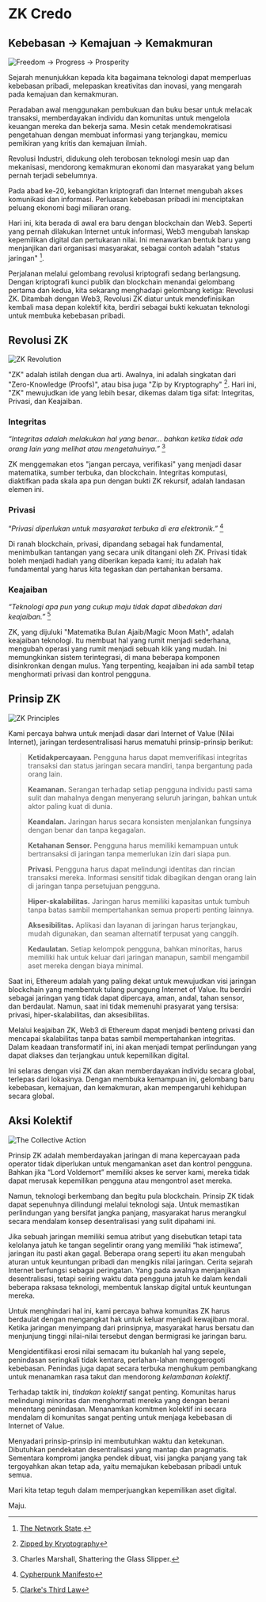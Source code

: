 # ZK Credo

## Kebebasan → Kemajuan → Kemakmuran

![Freedom → Progress → Prosperity](freedom-progress-prosperity.jpeg)

Sejarah menunjukkan kepada kita bagaimana teknologi dapat memperluas kebebasan pribadi, melepaskan kreativitas dan inovasi, yang mengarah pada kemajuan dan kemakmuran.

Peradaban awal menggunakan pembukuan dan buku besar untuk melacak transaksi, memberdayakan individu dan komunitas untuk mengelola keuangan mereka dan bekerja sama. Mesin cetak mendemokratisasi pengetahuan dengan membuat informasi yang terjangkau, memicu pemikiran yang kritis dan kemajuan ilmiah.

Revolusi Industri, didukung oleh terobosan teknologi mesin uap dan mekanisasi, mendorong kemakmuran ekonomi dan masyarakat yang belum pernah terjadi sebelumnya.

Pada abad ke-20, kebangkitan kriptografi dan Internet mengubah akses komunikasi dan informasi. Perluasan kebebasan pribadi ini menciptakan peluang ekonomi bagi miliaran orang.

Hari ini, kita berada di awal era baru dengan blockchain dan Web3. Seperti yang pernah dilakukan Internet untuk informasi, Web3 mengubah lanskap kepemilikan digital dan pertukaran nilai. Ini menawarkan bentuk baru yang menjanjikan dari organisasi masyarakat, sebagai contoh adalah "status jaringan" [^1].

Perjalanan melalui gelombang revolusi kriptografi sedang berlangsung. Dengan kriptografi kunci publik dan blockchain menandai gelombang pertama dan kedua, kita sekarang menghadapi gelombang ketiga: Revolusi ZK. Ditambah dengan Web3, Revolusi ZK diatur untuk mendefinisikan kembali masa depan kolektif kita, berdiri sebagai bukti kekuatan teknologi untuk membuka kebebasan pribadi.

## Revolusi ZK

![ZK Revolution](zk-revolution.jpeg)

"ZK" adalah istilah dengan dua arti. Awalnya, ini adalah singkatan dari "Zero-Knowledge (Proofs)", atau bisa juga "Zip by Kryptography" [^2]. Hari ini, "ZK" mewujudkan ide yang lebih besar, dikemas dalam tiga sifat: Integritas, Privasi, dan Keajaiban.

### Integritas

*“Integritas adalah melakukan hal yang benar... bahkan ketika tidak ada orang lain yang melihat atau mengetahuinya.”* [^3]

ZK menggemakan etos "jangan percaya, verifikasi" yang menjadi dasar matematika, sumber terbuka, dan blockchain. Integritas komputasi, diaktifkan pada skala apa pun dengan bukti ZK rekursif, adalah landasan elemen ini.

### Privasi

“*Privasi diperlukan untuk masyarakat terbuka di era elektronik.”* [^4]

Di ranah blockchain, privasi, dipandang sebagai hak fundamental, menimbulkan tantangan yang secara unik ditangani oleh ZK. Privasi tidak boleh menjadi hadiah yang diberikan kepada kami; itu adalah hak fundamental yang harus kita tegaskan dan pertahankan bersama.

### Keajaiban

*“Teknologi apa pun yang cukup maju tidak dapat dibedakan dari keajaiban.”* [^5]

ZK, yang dijuluki "Matematika Bulan Ajaib/Magic Moon Math", adalah keajaiban teknologi. Itu membuat hal yang rumit menjadi sederhana, mengubah operasi yang rumit menjadi sebuah klik yang mudah. Ini memungkinkan sistem terintegrasi, di mana beberapa komponen disinkronkan dengan mulus. Yang terpenting, keajaiban ini ada sambil tetap menghormati privasi dan kontrol pengguna.

## Prinsip ZK

![ZK Principles](zk-principles.jpeg)

Kami percaya bahwa untuk menjadi dasar dari Internet of Value (Nilai Internet), jaringan terdesentralisasi harus mematuhi prinsip-prinsip berikut:

> **Ketidakpercayaan.** Pengguna harus dapat memverifikasi integritas transaksi dan status jaringan secara mandiri, tanpa bergantung pada orang lain.
> 
> **Keamanan.** Serangan terhadap setiap pengguna individu pasti sama sulit dan mahalnya dengan menyerang seluruh jaringan, bahkan untuk aktor paling kuat di dunia.
> 
> **Keandalan.** Jaringan harus secara konsisten menjalankan fungsinya dengan benar dan tanpa kegagalan.
> 
> **Ketahanan Sensor.** Pengguna harus memiliki kemampuan untuk bertransaksi di jaringan tanpa memerlukan izin dari siapa pun.
> 
> **Privasi.** Pengguna harus dapat melindungi identitas dan rincian transaksi mereka. Informasi sensitif tidak dibagikan dengan orang lain di jaringan tanpa persetujuan pengguna.
> 
> **Hiper-skalabilitas.** Jaringan harus memiliki kapasitas untuk tumbuh tanpa batas sambil mempertahankan semua properti penting lainnya.
> 
> **Aksesibilitas.** Aplikasi dan layanan di jaringan harus terjangkau, mudah digunakan, dan seaman alternatif terpusat yang canggih.
> 
> **Kedaulatan.** Setiap kelompok pengguna, bahkan minoritas, harus memiliki hak untuk keluar dari jaringan manapun, sambil mengambil aset mereka dengan biaya minimal.

Saat ini, Ethereum adalah yang paling dekat untuk mewujudkan visi jaringan blockchain yang membentuk tulang punggung Internet of Value. Itu berdiri sebagai jaringan yang tidak dapat dipercaya, aman, andal, tahan sensor, dan berdaulat. Namun, saat ini tidak memenuhi prasyarat yang tersisa: privasi, hiper-skalabilitas, dan aksesibilitas.

Melalui keajaiban ZK, Web3 di Ethereum dapat menjadi benteng privasi dan mencapai skalabilitas tanpa batas sambil mempertahankan integritas. Dalam keadaan transformatif ini, ini akan menjadi tempat perlindungan yang dapat diakses dan terjangkau untuk kepemilikan digital. 

Ini selaras dengan visi ZK dan akan memberdayakan individu secara global, terlepas dari lokasinya. Dengan membuka kemampuan ini, gelombang baru kebebasan, kemajuan, dan kemakmuran, akan mempengaruhi kehidupan secara global.

## Aksi Kolektif

![The Collective Action](the-collective-action.jpeg)

Prinsip ZK adalah memberdayakan jaringan di mana kepercayaan pada operator tidak diperlukan untuk mengamankan aset dan kontrol pengguna. Bahkan jika “Lord Voldemort” memiliki akses ke server kami, mereka tidak dapat merusak kepemilikan pengguna atau mengontrol aset mereka.

Namun, teknologi berkembang dan begitu pula blockchain. Prinsip ZK tidak dapat sepenuhnya dilindungi melalui teknologi saja. Untuk memastikan perlindungan yang bersifat jangka panjang, masyarakat harus merangkul secara mendalam konsep desentralisasi yang sulit dipahami ini.

Jika sebuah jaringan memiliki semua atribut yang disebutkan tetapi tata kelolanya jatuh ke tangan segelintir orang yang memiliki “hak istimewa”, jaringan itu pasti akan gagal. Beberapa orang seperti itu akan mengubah aturan untuk keuntungan pribadi dan mengikis nilai jaringan. Cerita sejarah Internet berfungsi sebagai peringatan. Yang pada awalnya menjanjikan desentralisasi, tetapi seiring waktu data pengguna jatuh ke dalam kendali beberapa raksasa teknologi, membentuk lanskap digital untuk keuntungan mereka.

Untuk menghindari hal ini, kami percaya bahwa komunitas ZK harus berdaulat dengan mengangkat hak untuk keluar menjadi kewajiban moral. Ketika jaringan menyimpang dari prinsipnya, masyarakat harus bersatu dan menjunjung tinggi nilai-nilai tersebut dengan bermigrasi ke jaringan baru.

Mengidentifikasi erosi nilai semacam itu bukanlah hal yang sepele, penindasan seringkali tidak kentara, perlahan-lahan menggerogoti kebebasan. Penindas juga dapat secara terbuka menghukum pembangkang untuk menanamkan rasa takut dan mendorong *kelambanan kolektif*.

Terhadap taktik ini, *tindakan kolektif* sangat penting. Komunitas harus melindungi minoritas dan menghormati mereka yang dengan berani menentang penindasan. Menanamkan komitmen kolektif ini secara mendalam di komunitas sangat penting untuk menjaga kebebasan di Internet of Value.

Menyadari prinsip-prinsip ini membutuhkan waktu dan ketekunan. Dibutuhkan pendekatan desentralisasi yang mantap dan pragmatis. Sementara kompromi jangka pendek dibuat, visi jangka panjang yang tak tergoyahkan akan tetap ada, yaitu memajukan kebebasan pribadi untuk semua.

Mari kita tetap teguh dalam memperjuangkan kepemilikan aset digital.

Maju.

[^1]: [The Network State](https://thenetworkstate.com/the-network-state-in-one-sentence).
[^2]: [Zipped by Kryptography](https://twitter.com/vitalikbuterin/status/1309298689156866048)
[^3]: Charles Marshall, Shattering the Glass Slipper.
[^4]: [Cypherpunk Manifesto](https://nakamotoinstitute.org/static/docs/cypherpunk-manifesto.txt)
[^5]: [Clarke's Third Law](https://en.wikipedia.org/wiki/Clarke%27s_three_laws)
